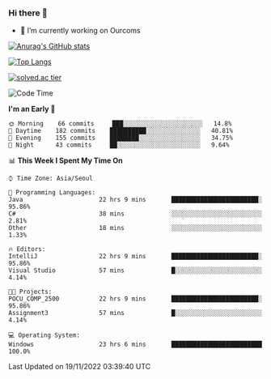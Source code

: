### Hi there 👋

- 🔭 I’m currently working on Ourcoms

<!--
**Rhange/Rhange** is a ✨ _special_ ✨ repository because its `README.md` (this file) appears on your GitHub profile.

Here are some ideas to get you started:

- 🌱 I’m currently learning ...
- 👯 I’m looking to collaborate on ...
- 🤔 I’m looking for help with ...
- 💬 Ask me about ...
- 📫 How to reach me: ...
- 😄 Pronouns: ...
- ⚡ Fun fact: ...
-->

[![Anurag's GitHub stats](https://github-readme-stats.vercel.app/api?username=rhange&show_icons=true&theme=gruvbox)](https://github.com/anuraghazra/github-readme-stats)

[![Top Langs](https://github-readme-stats.vercel.app/api/top-langs/?username=rhange&layout=compact&theme=gruvbox)](https://github.com/anuraghazra/github-readme-stats)

[![solved.ac tier](http://mazassumnida.wtf/api/generate_badge?boj=rhange0511)](https://solved.ac/rhange0511)

  <!--START_SECTION:waka-->
![Code Time](http://img.shields.io/badge/Code%20Time-639%20hrs%2055%20mins-blue)

**I'm an Early 🐤** 

```text
🌞 Morning    66 commits     ███░░░░░░░░░░░░░░░░░░░░░░   14.8% 
🌆 Daytime    182 commits    ██████████░░░░░░░░░░░░░░░   40.81% 
🌃 Evening    155 commits    ████████░░░░░░░░░░░░░░░░░   34.75% 
🌙 Night      43 commits     ██░░░░░░░░░░░░░░░░░░░░░░░   9.64%

```


📊 **This Week I Spent My Time On** 

```text
⌚︎ Time Zone: Asia/Seoul

💬 Programming Languages: 
Java                     22 hrs 9 mins       ████████████████████████░   95.86% 
C#                       38 mins             ░░░░░░░░░░░░░░░░░░░░░░░░░   2.81% 
Other                    18 mins             ░░░░░░░░░░░░░░░░░░░░░░░░░   1.33%

🔥 Editors: 
IntelliJ                 22 hrs 9 mins       ████████████████████████░   95.86% 
Visual Studio            57 mins             █░░░░░░░░░░░░░░░░░░░░░░░░   4.14%

🐱‍💻 Projects: 
POCU_COMP_2500           22 hrs 9 mins       ████████████████████████░   95.86% 
Assignment3              57 mins             █░░░░░░░░░░░░░░░░░░░░░░░░   4.14%

💻 Operating System: 
Windows                  23 hrs 6 mins       █████████████████████████   100.0%

```


 Last Updated on 19/11/2022 03:39:40 UTC
<!--END_SECTION:waka-->
